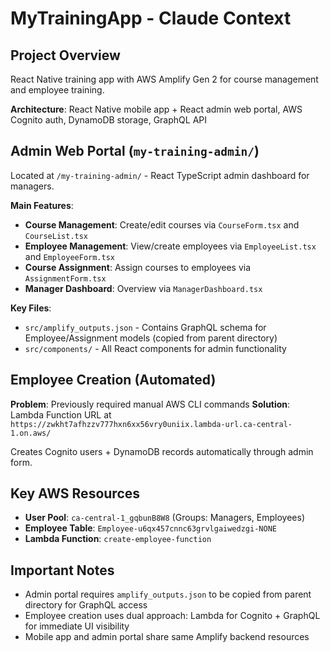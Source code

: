 # MyTrainingApp - Claude Context

## Project Overview
React Native training app with AWS Amplify Gen 2 for course management and employee training.

**Architecture**: React Native mobile app + React admin web portal, AWS Cognito auth, DynamoDB storage, GraphQL API

## Admin Web Portal (`my-training-admin/`)
Located at `/my-training-admin/` - React TypeScript admin dashboard for managers.

**Main Features**:
- **Course Management**: Create/edit courses via `CourseForm.tsx` and `CourseList.tsx`
- **Employee Management**: View/create employees via `EmployeeList.tsx` and `EmployeeForm.tsx`  
- **Course Assignment**: Assign courses to employees via `AssignmentForm.tsx`
- **Manager Dashboard**: Overview via `ManagerDashboard.tsx`

**Key Files**:
- `src/amplify_outputs.json` - Contains GraphQL schema for Employee/Assignment models (copied from parent directory)
- `src/components/` - All React components for admin functionality

## Employee Creation (Automated)
**Problem**: Previously required manual AWS CLI commands
**Solution**: Lambda Function URL at `https://zwkht7afhzzv777hxn6xx56vry0uniix.lambda-url.ca-central-1.on.aws/`

Creates Cognito users + DynamoDB records automatically through admin form.

## Key AWS Resources
- **User Pool**: `ca-central-1_gqbunB8W8` (Groups: Managers, Employees)
- **Employee Table**: `Employee-u6qx457cnnc63grvlgaiwedzgi-NONE`
- **Lambda Function**: `create-employee-function`

## Important Notes
- Admin portal requires `amplify_outputs.json` to be copied from parent directory for GraphQL access
- Employee creation uses dual approach: Lambda for Cognito + GraphQL for immediate UI visibility
- Mobile app and admin portal share same Amplify backend resources
